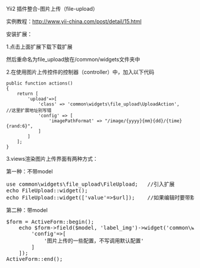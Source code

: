 Yii2 插件整合-图片上传（file-upload）

实例教程：http://www.yii-china.com/post/detail/15.html

安装扩展：

1.点击上面扩展下载下载扩展

然后重命名为file_upload放在/common/widgets文件夹中

2.在使用图片上传控件的控制器（controller）中，加入以下代码

    public function actions()
    {
        return [
            'upload'=>[
                'class' => 'common\widgets\file_upload\UploadAction',     //这里扩展地址别写错
                'config' => [
                    'imagePathFormat' => "/image/{yyyy}{mm}{dd}/{time}{rand:6}",
                ]
            ]
        ];
    }
    
3.views渲染图片上传界面有两种方式：

第一种：不带model

<pre>
use common\widgets\file_upload\FileUpload;   //引入扩展
echo FileUpload::widget();
echo FileUpload::widget(['value'=>$url]);    //如果编辑时要带默认图，$url为图片路径
</pre>

第二种：带model

<pre>
$form = ActiveForm::begin(); 
    echo $form->field($model, 'label_img')->widget('common\widgets\file_upload\FileUpload',[
        'config'=>[
            '图片上传的一些配置，不写调用默认配置'
        ]
    ]);
ActiveForm::end();
</pre>

